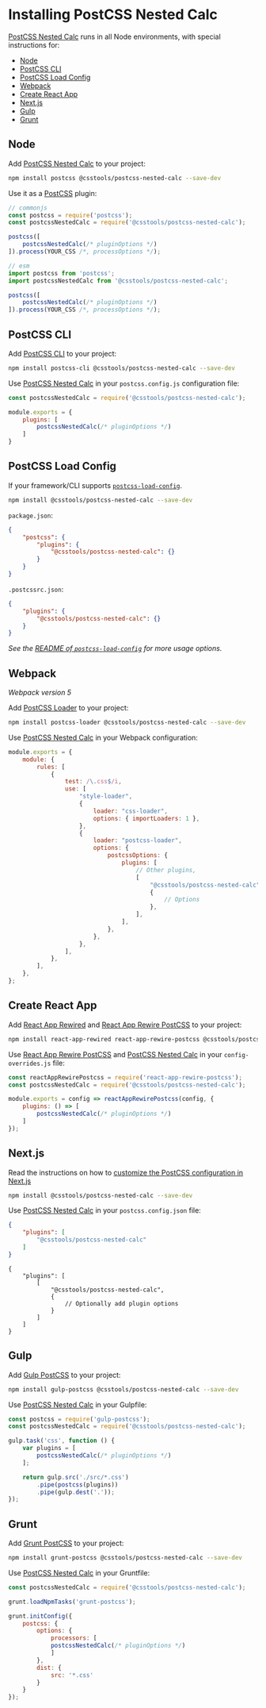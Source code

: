 # Installing PostCSS Nested Calc

[PostCSS Nested Calc] runs in all Node environments, with special instructions for:

- [Node](#node)
- [PostCSS CLI](#postcss-cli)
- [PostCSS Load Config](#postcss-load-config)
- [Webpack](#webpack)
- [Create React App](#create-react-app)
- [Next.js](#nextjs)
- [Gulp](#gulp)
- [Grunt](#grunt)



## Node

Add [PostCSS Nested Calc] to your project:

```bash
npm install postcss @csstools/postcss-nested-calc --save-dev
```

Use it as a [PostCSS] plugin:

```js
// commonjs
const postcss = require('postcss');
const postcssNestedCalc = require('@csstools/postcss-nested-calc');

postcss([
	postcssNestedCalc(/* pluginOptions */)
]).process(YOUR_CSS /*, processOptions */);
```

```js
// esm
import postcss from 'postcss';
import postcssNestedCalc from '@csstools/postcss-nested-calc';

postcss([
	postcssNestedCalc(/* pluginOptions */)
]).process(YOUR_CSS /*, processOptions */);
```

## PostCSS CLI

Add [PostCSS CLI] to your project:

```bash
npm install postcss-cli @csstools/postcss-nested-calc --save-dev
```

Use [PostCSS Nested Calc] in your `postcss.config.js` configuration file:

```js
const postcssNestedCalc = require('@csstools/postcss-nested-calc');

module.exports = {
	plugins: [
		postcssNestedCalc(/* pluginOptions */)
	]
}
```

## PostCSS Load Config

If your framework/CLI supports [`postcss-load-config`](https://github.com/postcss/postcss-load-config).

```bash
npm install @csstools/postcss-nested-calc --save-dev
```

`package.json`:

```json
{
	"postcss": {
		"plugins": {
			"@csstools/postcss-nested-calc": {}
		}
	}
}
```

`.postcssrc.json`:

```json
{
	"plugins": {
		"@csstools/postcss-nested-calc": {}
	}
}
```

_See the [README of `postcss-load-config`](https://github.com/postcss/postcss-load-config#usage) for more usage options._

## Webpack

_Webpack version 5_

Add [PostCSS Loader] to your project:

```bash
npm install postcss-loader @csstools/postcss-nested-calc --save-dev
```

Use [PostCSS Nested Calc] in your Webpack configuration:

```js
module.exports = {
	module: {
		rules: [
			{
				test: /\.css$/i,
				use: [
					"style-loader",
					{
						loader: "css-loader",
						options: { importLoaders: 1 },
					},
					{
						loader: "postcss-loader",
						options: {
							postcssOptions: {
								plugins: [
									// Other plugins,
									[
										"@csstools/postcss-nested-calc",
										{
											// Options
										},
									],
								],
							},
						},
					},
				],
			},
		],
	},
};
```

## Create React App

Add [React App Rewired] and [React App Rewire PostCSS] to your project:

```bash
npm install react-app-rewired react-app-rewire-postcss @csstools/postcss-nested-calc --save-dev
```

Use [React App Rewire PostCSS] and [PostCSS Nested Calc] in your
`config-overrides.js` file:

```js
const reactAppRewirePostcss = require('react-app-rewire-postcss');
const postcssNestedCalc = require('@csstools/postcss-nested-calc');

module.exports = config => reactAppRewirePostcss(config, {
	plugins: () => [
		postcssNestedCalc(/* pluginOptions */)
	]
});
```

## Next.js

Read the instructions on how to [customize the PostCSS configuration in Next.js](https://nextjs.org/docs/advanced-features/customizing-postcss-config)

```bash
npm install @csstools/postcss-nested-calc --save-dev
```

Use [PostCSS Nested Calc] in your `postcss.config.json` file:

```json
{
	"plugins": [
		"@csstools/postcss-nested-calc"
	]
}
```

```json5
{
	"plugins": [
		[
			"@csstools/postcss-nested-calc",
			{
				// Optionally add plugin options
			}
		]
	]
}
```

## Gulp

Add [Gulp PostCSS] to your project:

```bash
npm install gulp-postcss @csstools/postcss-nested-calc --save-dev
```

Use [PostCSS Nested Calc] in your Gulpfile:

```js
const postcss = require('gulp-postcss');
const postcssNestedCalc = require('@csstools/postcss-nested-calc');

gulp.task('css', function () {
	var plugins = [
		postcssNestedCalc(/* pluginOptions */)
	];

	return gulp.src('./src/*.css')
		.pipe(postcss(plugins))
		.pipe(gulp.dest('.'));
});
```

## Grunt

Add [Grunt PostCSS] to your project:

```bash
npm install grunt-postcss @csstools/postcss-nested-calc --save-dev
```

Use [PostCSS Nested Calc] in your Gruntfile:

```js
const postcssNestedCalc = require('@csstools/postcss-nested-calc');

grunt.loadNpmTasks('grunt-postcss');

grunt.initConfig({
	postcss: {
		options: {
			processors: [
			postcssNestedCalc(/* pluginOptions */)
			]
		},
		dist: {
			src: '*.css'
		}
	}
});
```

[Gulp PostCSS]: https://github.com/postcss/gulp-postcss
[Grunt PostCSS]: https://github.com/nDmitry/grunt-postcss
[PostCSS]: https://github.com/postcss/postcss
[PostCSS CLI]: https://github.com/postcss/postcss-cli
[PostCSS Loader]: https://github.com/postcss/postcss-loader
[PostCSS Nested Calc]: https://github.com/csstools/postcss-plugins/tree/main/plugins/postcss-nested-calc
[React App Rewire PostCSS]: https://github.com/csstools/react-app-rewire-postcss
[React App Rewired]: https://github.com/timarney/react-app-rewired
[Next.js]: https://nextjs.org

